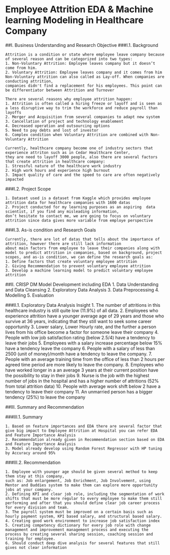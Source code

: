 # Employee Attrition EDA & Machine learning Modeling in Healthcare Company 

  ##I. Business Understanding and Research Objective 
  ###I.1. Background
  
    Attrition is a condition or state where employee leave company because of several reason and can be categorized into two types: 
    1. Non-Voluntary Attrition: Employee leaves company but it doesn’t come from him.
    2. Voluntary Attrition: Employee leaves company and it comes from him
    Non-Voluntary attrition can also called as Lay-off. When companies are conducting attrition, 
    companies didn't find a replacement for his employees. This point can be differentiator between Attrition and Turnover
    
    There are several reasons why employee attrition happen: 
    1. Attrition is often called a hiring freeze or layoff and is seen as a less disruptive way to trim the workforce and reduce payroll than layoffs
    2. Merger and Acquisition from several companies to adapt new system
    3. Cancellation of project and technology enablement
    4. Decreased operation and outsourcing options
    5. Need to pay debts and lost of investor
    6. Complex condition when Voluntary Attrition are combined with Non-Voluntary Attrition
    
    Currently, healthcare company become one of industry sectors that experience attriton such as in Cedar Healthcare Center, 
    they are need to layoff 3000 people, also there are several factors that create attrition in healthcare company:
    1. Stressful nature of the healthcare work industry
    2. High work hours and experience high burnout
    3. Impact quality of care and the speed to care are often negatively impacted
    
  ###I.2. Project Scope
  
    1. Dataset used is a dataset from Kaggle which provides employee attrition data for healthcare companies with 1600 datas
    2. Project conducted for my learning purposes as an aspiring  data scientist, if you find any misleading information, 
    don’t hesitate to contact me, we are going to focus on voluntary attrition since data gives more variable from employe perspective

  ###I.3. As-is condition and Research Goals 
  
    Currently, there are lot of datas that tells about the importance of attrition, however there are still lack information 
    about main factors from employee to leave their companies along with model to predict attrition in companies, based on background, project scopes, and as-is condition, we can define the research goals as: 
    1. Define factors that create voluntary employee attrition
    2. Giving Recommendation to prevent voluntary employee attrition
    3. Develop a machine learning model to predict voluntary employee attrition
  
##II. CRISP DM Model Development including EDA
    1. Data Understanding and Data Cleansing
    2. Exploratory Data Analysis
    3. Data Preprocessing
    4. Modelling
    5. Evaluation
    
 ###II.1. Exploratory Data Analysis Insight
    1. The number of attritions in this healthcare industry is still quite low (11.9%) of all data.
    2. Employees who  experience attrition have a younger average age of 29 years and those who survive at 36 years,
    indicating that they still want to seek some career opportunity
    3. Lower salary, Lower Hourly rate, and the further a person lives from his office become a factor for someone leave their company
    4. People with low job satisfaction rating (below 2.5/4) have a tendency to leave their jobs
    5. Employees with a salary increase percentage below 15% have a tendency leave the company
    6. People with a salary of less than 2500 (unit of money)/month  have a tendency to leave the company.
    7. People with an average training time from the office of less than 2 hours per agreed time period are more likely to leave the company.
    8. Employees who have worked longer in a an average 3 years at their current position have the possibility to stay in their jobs
    9. Nurse is the job with the highest number of jobs in the hospital and has a higher number of attritions (52% from total attrition data)
    10. People with average work shift below 2 have a tendency to leave their company
    11. An unmarried person has a bigger tendency (25%) to leave the company

##III. Summary and Recommendation

  ###III.1. Summary
  
    1. Based on feature importances and EDA there are several factor that give big impact to Employee Attrition at Hospital you can refer EDA and Feature Importance Analysis
    2. Recommendation already given in Recommendation section based on EDA and Feature Importance Analysis
    3. Model already develop using Random Forest Regressor with HP tuning by Accuracy around 95%
    
  ###III.2. Recommendation
  
    1. Employee with younger age should be given several method to keep them stay at this company, 
    such as: Job enlargement, Job Enrichment, Job Involvement, using Mentor and Buddies system to make them can explore more opportunity jobs at your company.
    2. Defining KPI and clear job role, including the segmentation of work shifts that must be more regular to every employee to make them still performing and after that you should define clear job career process for every division and team.
    3. The payroll system must be improved on a certain basis such as hourly payment system, KPI based salary, and structural based salary. 
    4. Creating good work environment to increase job satisfaction index
    5. Creating competency dictionary for every job role with change management and improvement management process and executing the process by creating several sharing session, coaching session and training for employee.
    6. Should conduct deep dive analysis for several features that still gives not clear information



